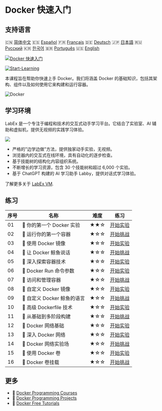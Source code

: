 # Docker 快速入门

## 支持语言

🇨🇳 [简体中文](README_zh.md) 🇪🇸 [Español](README_es.md) 🇫🇷 [Français](README_fr.md) 🇩🇪 [Deutsch](README_de.md) 🇯🇵 [日本語](README_ja.md) 🇷🇺 [Русский](README_ru.md) 🇰🇷 [한국어](README_ko.md) 🇧🇷 [Português](README_pt.md) 🇺🇸 [English](README.md) 

[![Docker 快速入门](https://cover-creator.labex.io/quick-start-with-docker.png?lang=zh)](https://labex.io/zh/courses/quick-start-with-docker)

[![Start-Learning](https://img.shields.io/badge/Start-Learning-whitesmoke?style=for-the-badge)](https://labex.io/zh/courses/quick-start-with-docker)

本课程旨在帮助你快速上手 Docker。我们将涵盖 Docker 的基础知识，包括其架构、组件以及如何使用它来构建和运行容器。

![Docker](https://img.shields.io/badge/Docker-whitesmoke?style=for-the-badge&logo=docker)


## 学习环境

LabEx 是一个专注于编程和技术的交互式动手学习平台。它结合了实验室、AI 辅助和虚拟机，提供无视频的实践学习体验。

![](https://tutorial-screenshot.getvm.io/images/vm-1725247253.png)

- 严格的"边学边做"方法，提供独家动手实验，无视频。
- 浏览器内的交互式在线环境，具有自动化的逐步检查。
- 基于技能树的结构化内容组织系统。
- 不断增长的学习资源，包含 30 个技能树和超过 6,000 个实验。
- 基于 ChatGPT 构建的 AI 学习助手 Labby，提供对话式学习体验。

了解更多关于 [LabEx VM](https://support.labex.io/using-labex/virtual-machine).

## 练习

|   序号 | 名称                        | 难度   | 练习                                                                                                                 |
|--------|-----------------------------|--------|----------------------------------------------------------------------------------------------------------------------|
|     01 | 📖 你的第一个 Docker 实验   | ★★☆    | <a target='_blank' href='https://labex.io/zh/tutorials/docker-your-first-docker-lab-92719'>开始实验</a>              |
|     02 | 🎯 运行你的第一个容器       | ★☆☆    | <a target='_blank' href='https://labex.io/zh/tutorials/docker-run-your-first-container-388943'>开始挑战</a>          |
|     03 | 📖 使用 Docker 镜像         | ★☆☆    | <a target='_blank' href='https://labex.io/zh/tutorials/docker-working-with-docker-images-388939'>开始实验</a>        |
|     04 | 🎯 让 Docker 鲸鱼说话       | ★☆☆    | <a target='_blank' href='https://labex.io/zh/tutorials/docker-make-a-docker-whale-speak-388948'>开始挑战</a>         |
|     05 | 📖 深入探索容器技术         | ★☆☆    | <a target='_blank' href='https://labex.io/zh/tutorials/docker-diving-deeper-into-containers-388951'>开始实验</a>     |
|     06 | 📖 Docker Run 命令参数      | ★☆☆    | <a target='_blank' href='https://labex.io/zh/tutorials/docker-docker-run-command-parameters-389228'>开始实验</a>     |
|     07 | 🎯 访问和管理容器           | ★☆☆    | <a target='_blank' href='https://labex.io/zh/tutorials/docker-access-and-manage-containers-389192'>开始挑战</a>      |
|     08 | 📖 自定义 Docker 镜像       | ★☆☆    | <a target='_blank' href='https://labex.io/zh/tutorials/docker-custom-docker-images-389185'>开始实验</a>              |
|     09 | 🎯 自定义 Docker 鲸鱼的语言 | ★☆☆    | <a target='_blank' href='https://labex.io/zh/tutorials/docker-customize-docker-whale-s-language-389015'>开始挑战</a> |
|     10 | 📖 高级 Dockerfile 技术     | ★☆☆    | <a target='_blank' href='https://labex.io/zh/tutorials/docker-advanced-dockerfile-techniques-389027'>开始实验</a>    |
|     11 | 🎯 从基础到多阶段构建       | ★☆☆    | <a target='_blank' href='https://labex.io/zh/tutorials/docker-from-basics-to-multi-stage-builds-389193'>开始挑战</a> |
|     12 | 📖 Docker 网络基础          | ★☆☆    | <a target='_blank' href='https://labex.io/zh/tutorials/docker-docker-networking-basics-389048'>开始实验</a>          |
|     13 | 📖 深入 Docker 网络         | ★☆☆    | <a target='_blank' href='https://labex.io/zh/tutorials/docker-dive-into-docker-networking-389047'>开始实验</a>       |
|     14 | 🎯 Docker 网络实验场        | ★☆☆    | <a target='_blank' href='https://labex.io/zh/tutorials/docker-docker-network-playground-389054'>开始挑战</a>         |
|     15 | 📖 使用 Docker 卷           | ★☆☆    | <a target='_blank' href='https://labex.io/zh/tutorials/docker-working-with-docker-volumes-389189'>开始实验</a>       |
|     16 | 🎯 Docker 卷挂载            | ★☆☆    | <a target='_blank' href='https://labex.io/zh/tutorials/docker-docker-volume-mounting-389116'>开始挑战</a>            |

## 更多

- 🔗 [Docker Programming Courses](https://github.com/labex-labs/awesome-programming-courses)
- 🔗 [Docker Programming Projects](https://github.com/labex-labs/awesome-programming-projects)
- 🔗 [Docker Free Tutorials](https://github.com/labex-labs/docker-free-tutorials)

